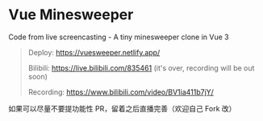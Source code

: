 # Vue Minesweeper

Code from live screencasting - A tiny minesweeper clone in Vue 3

> Deploy: https://vuesweeper.netlify.app/
>
> Bilibili: https://live.bilibili.com/835461 (it's over, recording will be out soon)
>
> Recording: https://www.bilibili.com/video/BV1ia411b7jY/

如果可以尽量不要提功能性 PR，留着之后直播完善（欢迎自己 Fork 改）
